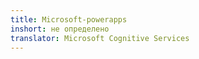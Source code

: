 ```yaml
---
title: Microsoft-powerapps
inshort: не определено
translator: Microsoft Cognitive Services
---
```




